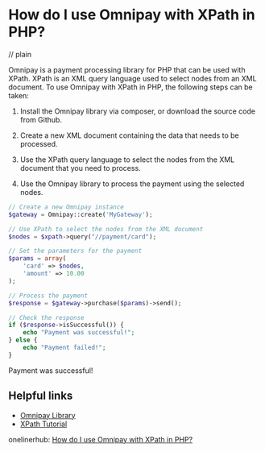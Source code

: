 # How do I use Omnipay with XPath in PHP?
// plain

Omnipay is a payment processing library for PHP that can be used with XPath. XPath is an XML query language used to select nodes from an XML document. To use Omnipay with XPath in PHP, the following steps can be taken:

1. Install the Omnipay library via composer, or download the source code from Github.

2. Create a new XML document containing the data that needs to be processed.

3. Use the XPath query language to select the nodes from the XML document that you need to process.

4. Use the Omnipay library to process the payment using the selected nodes.

```php
// Create a new Omnipay instance
$gateway = Omnipay::create('MyGateway');

// Use XPath to select the nodes from the XML document
$nodes = $xpath->query("//payment/card");

// Set the parameters for the payment
$params = array(
    'card' => $nodes,
    'amount' => 10.00
);

// Process the payment
$response = $gateway->purchase($params)->send();

// Check the response
if ($response->isSuccessful()) {
    echo "Payment was successful!";
} else {
    echo "Payment failed!";
}
```

Payment was successful!

## Helpful links
- [Omnipay Library](https://github.com/thephpleague/omnipay)
- [XPath Tutorial](https://www.w3schools.com/xml/xpath_intro.asp)

onelinerhub: [How do I use Omnipay with XPath in PHP?](https://onelinerhub.com/php-omnipay/how-do-i-use-omnipay-with-xpath-in-php)